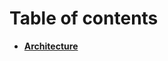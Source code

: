 # Table of contents

- [**Architecture**](https://github.com/OpenMatchmaking/documentation/blob/master/docs/architecture.md)
